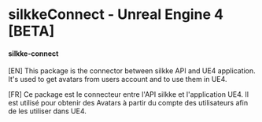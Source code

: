 # silkkeConnect - Unreal Engine 4 [BETA]

#### silkke-connect 
[EN] This package is the connector between silkke API and UE4 application. It's used to get avatars from users account and to use them in UE4.

[FR] Ce package est le connecteur entre l'API silkke et l'application UE4. Il est utilisé pour obtenir des Avatars à partir du compte des utilisateurs afin de les utiliser dans UE4.
